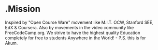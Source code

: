 # .Mission
Inspired by "Open Course Ware" movement like M.I.T. OCW, Stanford SEE, EdX &amp; Coursera. Also by movements in the video community like FreeCodeCamp.org. We strive to have the highest quality Education completely for free to students Anywhere in the World! - P.S. this is for Akum.
